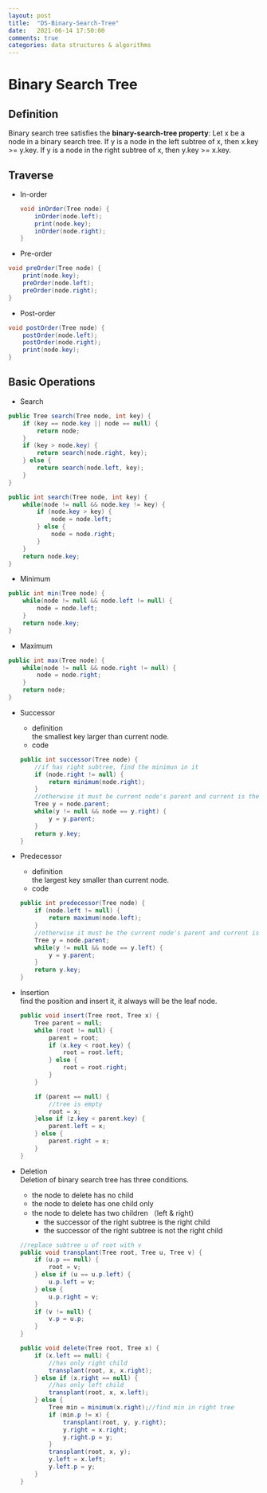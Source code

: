 ```yaml
---
layout: post
title:  "DS-Binary-Search-Tree"
date:   2021-06-14 17:50:00
comments: true
categories: data structures & algorithms
---
```


# Binary Search Tree
## Definition
Binary search tree satisfies the **binary-search-tree property**:
Let x be a node in a binary search tree. If y is a node in the left subtree of x, then x.key >= y.key. If y is a node in the right subtree of x, then y.key >= x.key.

## Traverse  
*   In-order
    ```java
    void inOrder(Tree node) {
        inOrder(node.left);
        print(node.key);
        inOrder(node.right);
    }
    ```
*   Pre-order
```java
void preOrder(Tree node) {
    print(node.key);
    preOrder(node.left);
    preOrder(node.right);
}
```
*   Post-order
```java
void postOrder(Tree node) {
    postOrder(node.left);
    postOrder(node.right);
    print(node.key);
}
```
## Basic Operations
*   Search
```java
public Tree search(Tree node, int key) {
    if (key == node.key || node == null) {
        return node;
    }
    if (key > node.key) {
        return search(node.right, key);
    } else {
        return search(node.left, key);
    }
}
```
```java
public int search(Tree node, int key) {
    while(node != null && node.key != key) {
        if (node.key > key) {
            node = node.left;
        } else {
            node = node.right;
        }
    }
    return node.key;
}
```
*   Minimum
```java
public int min(Tree node) {
    while(node != null && node.left != null) {
        node = node.left;
    }
    return node.key;
}
```
*   Maximum  
```java
public int max(Tree node) {
    while(node != null && node.right != null) {
        node = node.right;
    }
    return node;
}

```
*   Successor
    *   definition  
        the smallest key larger than current node.
    *   code
    ```java
    public int successor(Tree node) {
        //if has right subtree, find the minimun in it
        if (node.right != null) {
            return minimum(node.right);
        }
        //otherwise it must be current node's parent and current is the left subtree of it
        Tree y = node.parent;
        while(y != null && node == y.right) {
            y = y.parent;
        }
        return y.key;
    }
    ```
*   Predecessor  
    *   definition  
        the largest key smaller than current node.
    *   code
    ```java
    public int predecessor(Tree node) {
        if (node.left != null) {
            return maximum(node.left);
        }
        //otherwise it must be the current node's parent and current is the right subtree of it
        Tree y = node.parent;
        while(y != null && node == y.left) {
            y = y.parent;
        }
        return y.key;
    }
    ```
*   Insertion  
    find the position and insert it, it always will be the leaf node.
    ```java
    public void insert(Tree root, Tree x) {
        Tree parent = null;
        while (root != null) {
            parent = root;
            if (x.key < root.key) {
                root = root.left;
            } else {
                root = root.right;
            }
        }

        if (parent == null) {
            //tree is empty
            root = x;
        }else if (z.key < parent.key) {
            parent.left = x;
        } else {
            parent.right = x;
        }
    }
    ```
*   Deletion  
    Deletion of binary search tree has three conditions.
    *   the node to delete has no child
    *   the node to delete has one child only
    *   the node to delete has two children （left & right）
        *   the successor of the right subtree is the right child
        *   the successor of the right subtree is not the right child 

    
    ```java
    //replace subtree u of root with v
    public void transplant(Tree root, Tree u, Tree v) {
        if (u.p == null) {
            root = v;
        } else if (u == u.p.left) {
            u.p.left = v;
        } else {
            u.p.right = v;
        }
        if (v != null) {
            v.p = u.p;
        }
    }
    ```
    ```java
    public void delete(Tree root, Tree x) {
        if (x.left == null) {
            //has only right child
            transplant(root, x, x.right);
        } else if (x.right == null) {
            //has only left child
            transplant(root, x, x.left);
        } else {
            Tree min = minimum(x.right);//find min in right tree
            if (min.p != x) {
                transplant(root, y, y.right);
                y.right = x.right;
                y.right.p = y;
            }
            transplant(root, x, y);
            y.left = x.left;
            y.left.p = y;
        }
    }

    ```